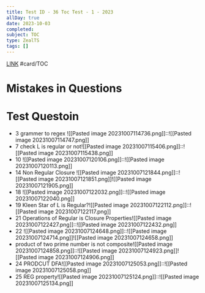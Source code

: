 ```yaml
---
title: Test ID - 36 Toc Test - 1 - 2023
allDay: true
date: 2023-10-03
completed: 
subject: TOC
type: ZealTS
tags: []
---
```

[LINK](https://uxkhzfstdjcborfuyyknhkhbyfnskrywvveioufkbjkupomnptjwvhbavkysuhi.vercel.app/solution.html?testId=62b1b55b45b9ff36f6109f0c&test_id=4)
#card/TOC
# Mistakes in Questions

# Test Questoin
- 3 grammer to regex ![[Pasted image 20231007114736.png]]::![[Pasted image 20231007114747.png]] <!--SR:!2023-10-24,4,270-->
- 7 check L is regular or not![[Pasted image 20231007115406.png]]::![[Pasted image 20231007115438.png]]
- 10 ![[Pasted image 20231007120106.png]]::![[Pasted image 20231007120113.png]]
- 14 Non Regular Closure ![[Pasted image 20231007121844.png]]::![[Pasted image 20231007121851.png]]![[Pasted image 20231007121905.png]]
- 18 ![[Pasted image 20231007122032.png]]::![[Pasted image 20231007122040.png]]
- 19 Kleen Star of L is Regular?![[Pasted image 20231007122112.png]]::![[Pasted image 20231007122117.png]]
- 21 Operations of Regular is Closure Properties![[Pasted image 20231007122427.png]]::![[Pasted image 20231007122432.png]]
- 22 ![[Pasted image 20231007124648.png]]::![[Pasted image 20231007124714.png]]![[Pasted image 20231007124658.png]]
- product of two prime number is not composite![[Pasted image 20231007124858.png]]::![[Pasted image 20231007124923.png]]![[Pasted image 20231007124906.png]]
- 24 PRODCUT DFA![[Pasted image 20231007125053.png]]::![[Pasted image 20231007125058.png]]
- 25 REG property![[Pasted image 20231007125124.png]]::![[Pasted image 20231007125134.png]]